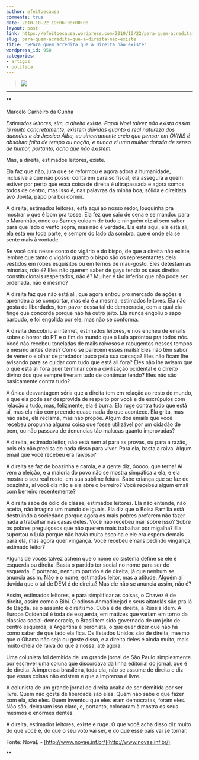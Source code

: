 ```yaml
---
author: efeitoecausa
comments: true
date: 2010-10-22 19:06:00+00:00
layout: post
link: https://efeitoecausa.wordpress.com/2010/10/22/para-quem-acredita-que-a-direita-nao-existe/
slug: para-quem-acredita-que-a-direita-nao-existe
title: '>Para quem acredita que a Direita não existe'
wordpress_id: 950
categories:
- artigos
- política
---
```


>[![](http://efeitoecausa.files.wordpress.com/2010/10/sergio-guerra-alterado.jpg?w=300)](http://efeitoecausa.files.wordpress.com/2010/10/sergio-guerra-alterado.jpg?w=300)

****

**

Marcelo Carneiro da Cunha

_Estimados leitores, sim, a direita existe. Papai Noel talvez não exista assim lá muito concretamente, existem dúvidas quanto a real natureza dos duendes e da Jessica Alba, eu sinceramente creio que pensar em OVNIS é absoluta falta de tempo ou noção, e nunca vi uma mulher dotada de senso de humor, portanto, acho que não existem._

Mas, a direita, estimados leitores, existe.

Ela faz que não, jura que se reformou e agora adora a humanidade, inclusive a que não possui conta em paraíso fiscal; ela assegura a quem estiver por perto que essa coisa de direita é ultrapassada e agora somos todos de centro, mas isso é, nas palavras da minha boa, sólida e direitista avó Jovita, papo pra boi dormir.

A direita, estimados leitores, está aqui ao nosso redor, louquinha pra mostrar o que é bom pra tosse. Ela fez que saiu de cena e se mandou para o Maranhão, onde os Sarney cuidam de tudo e ninguém diz ai sem saber para que lado o vento sopra, mas não é verdade. Ela está aqui, ela está ali, ela está em toda parte, e sempre do lado da sombra, que é onde ela se sente mais à vontade.

Se você caiu nesse conto do vigário e do bispo, de que a direita não existe, lembre que tanto o vigário quanto o bispo são os representantes dela vestidos em robes esquisitos ou em ternos de mau-gosto. Eles detestam as minorias, não é? Eles não querem saber de gays tendo os seus direitos constitucionais respeitados, não é? Mulher é tão inferior que não pode ser ordenada, não é mesmo?

A direita faz que não está ali, que agora entrou pro mercado de ações e aprendeu a se comportar, mas ela é a mesma, estimados leitores. Ela não gosta de liberdades, tem pavor dessa tal de democracia, com a qual ela finge que concorda porque não há outro jeito. Ela nunca engoliu o sapo barbudo, e foi engolida por ele, mas não se conforma.

A direita descobriu a internet, estimados leitores, e nos encheu de emails sobre o horror do PT e o fim do mundo que o Lula aprontou pra todos nós. Você não recebeu toneladas de mails raivosos e rabugentos nesses tempos e mesmo antes deles? Como se parecem esses mails? Eles não têm sabor de veneno e olhar de predador louco pela sua carcaça? Eles não ficam lhe avisando para se cuidar com tudo que está ali fora? Eles não lhe avisam que o que está ali fora quer terminar com a civilização ocidental e o direito divino dos que sempre tiveram tudo de continuar tendo? Eles não são basicamente contra tudo?

A única desvantagem séria que a direita tem em relação ao resto do mundo, é que ela pode ser desprovida de respeito por você e de escrúpulos com relação a tudo, mas, felizmente, ela é burra. Ela ruge contra tudo que está aí, mas ela não compreende quase nada do que acontece. Ela grita, mas não sabe, ela reclama, mas não propõe. Algum dos emails que você recebeu propunha alguma coisa que fosse utilizável por um cidadão de bem, ou não passava de denuncias tão malucas quanto improvadas?

A direita, estimado leitor, não está nem aí para as provas, ou para a razão, pois ela não precisa de nada disso para viver. Para ela, basta a raiva. Algum email que você recebeu era raivoso?

A direita se faz de boazinha e carola, e a gente diz, óoooo, que terna! Aí vem a eleição, e a maioria do povo não se mostra simpática a ela, e ela mostra o seu real rosto, em sua sublime feiúra. Sabe criança que se faz de boazinha, aí você diz não e ela abre o berreiro? Você recebeu algum email com berreiro recentemente?

A direita sabe de ódio de classe, estimados leitores. Ela não entende, não aceita, não imagina um mundo de iguais. Ela diz que o Bolsa Família está destruindo a sociedade porque agora os mais pobres preferem não fazer nada a trabalhar nas casas deles. Você não recebeu mail sobre isso? Sobre os pobres preguiçosos que não querem mais trabalhar por migalha? Ela suportou o Lula porque não havia muita escolha e ele era espero demais para ela, mas agora quer vingança. Você recebeu emails pedindo vingança, estimado leitor?

Alguns de vocês talvez achem que o nome do sistema define se ele é esquerda ou direita. Basta o partido ter social no nome para ser de esquerda. E portanto, nenhum partido é de direita, já que nenhum se anuncia assim. Não é o nome, estimados leitor, mas a atitude. Alguém aí duvida que o tal de DEM é de direita? Mas ele não se anuncia assim, não é?

Assim, estimados leitores, e para simplificar as coisas, o Chavez é de direita, assim como o Bibi. O odioso Ahmadinejad e seus aitatolás são pra lá de Bagdá, se o assunto é direitismo. Cuba é de direita, a Rússia idem. A Europa Ocidental é toda de esquerda, em matizes que variam em torno da clássica social-democracia, o Brasil tem sido governado de um jeito de centro esquerda, a Argentina é peronista, o que quer dizer que não há como saber de que lado ela fica. Os Estados Unidos são de direita, mesmo que o Obama não seja ou goste disso, e a direita deles é ainda muito, mais muito cheia de raiva do que a nossa, até agora.

Uma colunista foi demitida de um grande jornal de São Paulo simplesmente por escrever uma coluna que discordava da linha editorial do jornal, que é de direita. A imprensa brasileira, toda ela, não se assume de direita e diz que essas coisas não existem e que a imprensa é livre.

A colunista de um grande jornal de direita acaba de ser demitida por ser livre. Quem não gosta de liberdade são eles. Quem não sabe o que fazer com ela, são eles. Quem inventou que eles eram democratas, foram eles. Não são, deixaram isso claro, e, portanto, colocaram à mostra os seus mesmos e enormes dentes.

A direita, estimados leitores, existe e ruge. O que você acha disso diz muito do que você é, do que o seu voto vai ser, e do que esse país vai se tornar.

Fonte: NovaE - [http://www.novae.inf.br/](http://www.novae.inf.br/)

**
